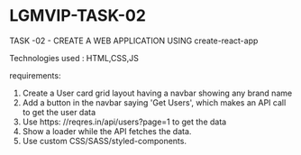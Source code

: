 # LGMVIP-TASK-02


TASK -02 - CREATE A WEB APPLICATION USING create-react-app

Technologies used : HTML,CSS,JS

requirements:
1. Create a User card grid layout having a navbar showing any brand name 
2. Add a button in the navbar saying 'Get Users', which makes an API call to get the user data
3. Use https: //reqres.in/api/users?page=1 to get the data 
4. Show a loader while the API fetches the data. 
5. Use custom CSS/SASS/styled-components.
